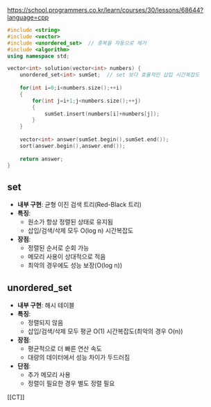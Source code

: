 https://school.programmers.co.kr/learn/courses/30/lessons/68644?language=cpp

```cpp
#include <string>
#include <vector>
#include <unordered_set>  // 중복을 자동으로 제거
#include <algorithm>
using namespace std;

vector<int> solution(vector<int> numbers) {
    unordered_set<int> sumSet;  // set 보다 효율적인 삽입 시간복잡도
    
    for(int i=0;i<numbers.size();++i)
    {
        for(int j=i+1;j<numbers.size();++j)
        {
            sumSet.insert(numbers[i]+numbers[j]);
        }
    }
    
    vector<int> answer(sumSet.begin(),sumSet.end());
    sort(answer.begin(),answer.end());
    
    return answer;
}

```
## set

- **내부 구현**: 균형 이진 검색 트리(Red-Black 트리)
- **특징**:
    - 원소가 항상 정렬된 상태로 유지됨
    - 삽입/검색/삭제 모두 O(log n) 시간복잡도
- **장점**:
    - 정렬된 순서로 순회 가능
    - 메모리 사용이 상대적으로 적음
    - 최악의 경우에도 성능 보장(O(log n))

## unordered_set

- **내부 구현**: 해시 테이블
- **특징**:
    - 정렬되지 않음
    - 삽입/검색/삭제 모두 평균 O(1) 시간복잡도(최악의 경우 O(n))
- **장점**:
    - 평균적으로 더 빠른 연산 속도
    - 대량의 데이터에서 성능 차이가 두드러짐
- **단점**:
    - 추가 메모리 사용
    - 정렬이 필요한 경우 별도 정렬 필요

[[CT]]